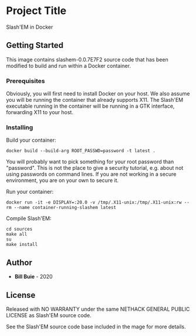 # Project Title

Slash'EM in Docker

## Getting Started

This image contains slashem-0.0.7E7F2 source code that has been modified to build and run within a Docker container.

### Prerequisites

Obviously, you will first need to install Docker on your host.
We also assume you will be running the container that already supports X11.
The Slash'EM executable running in the container will be running in a GTK interface, forwarding X11 to your host.

### Installing

Build your container:

```
docker build --build-arg ROOT_PASSWD=password -t latest .
```

  You will probably want to pick something for your root password than "password".
  This is not the place to give a security tutorial, e.g. about not using passwords on command lines.
  If you are not working in a secure environment, you are on your own to secure it.

Run your container:
```
docker run -it -e DISPLAY=:20.0 -v /tmp/.X11-unix:/tmp/.X11-unix:rw --rm --name container-running-slashem latest
```

Compile Slash'EM:

```
cd sources
make all
su
make install
```

## Author

* **Bill Buie** -  2020



## License

Released with NO WARRANTY under the same NETHACK GENERAL PUBLIC LICENSE as Slash'EM source code.

See the Slash'EM source code base included in the mage for more details.


